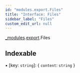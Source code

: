 ```yaml
---
id: "modules.export.Files"
title: "Interface: Files"
sidebar_label: "Files"
custom_edit_url: null
---
```


[_modules](../modules/modules.md).[export](../namespaces/modules.export.md).Files

## Indexable

▪ [key: `string`]: { `content`: `string`  }
